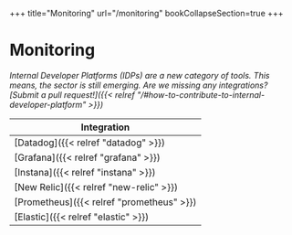+++
title="Monitoring"
url="/monitoring"
bookCollapseSection=true
+++

# Monitoring

_Internal Developer Platforms (IDPs) are a new category of tools. This means, the sector is still emerging. Are we missing any integrations? [Submit a pull request!]({{< relref "/#how-to-contribute-to-internal-developer-platform" >}})_

**Integration** |
--- |
[Datadog]({{< relref "datadog" >}}) |
[Grafana]({{< relref "grafana" >}}) |
[Instana]({{< relref "instana" >}}) |
[New Relic]({{< relref "new-relic" >}}) |
[Prometheus]({{< relref "prometheus" >}}) |
[Elastic]({{< relref "elastic" >}}) |

